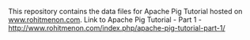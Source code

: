 This repository contains the data files for Apache Pig Tutorial hosted on www.rohitmenon.com.
Link to Apache Pig Tutorial - Part 1 - http://www.rohitmenon.com/index.php/apache-pig-tutorial-part-1/
